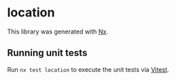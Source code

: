 # location

This library was generated with [Nx](https://nx.dev).

## Running unit tests

Run `nx test location` to execute the unit tests via [Vitest](https://vitest.dev/).
